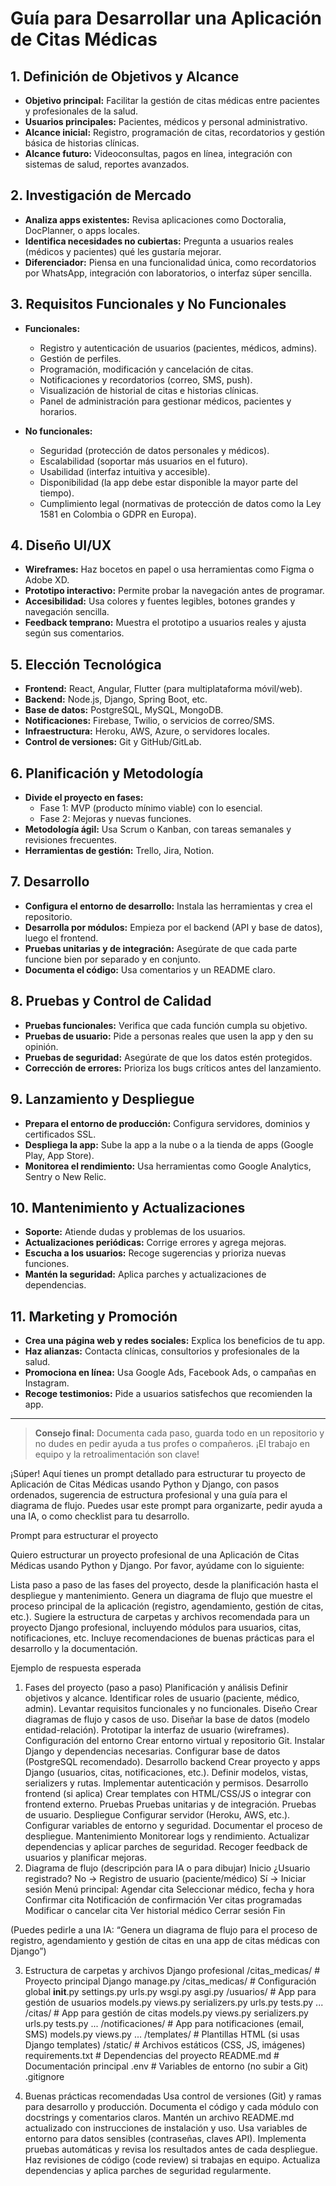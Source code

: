 # Guía para Desarrollar una Aplicación de Citas Médicas

## 1. Definición de Objetivos y Alcance

- **Objetivo principal:** Facilitar la gestión de citas médicas entre pacientes y profesionales de la salud.
- **Usuarios principales:** Pacientes, médicos y personal administrativo.
- **Alcance inicial:** Registro, programación de citas, recordatorios y gestión básica de historias clínicas.
- **Alcance futuro:** Videoconsultas, pagos en línea, integración con sistemas de salud, reportes avanzados.

## 2. Investigación de Mercado

- **Analiza apps existentes:** Revisa aplicaciones como Doctoralia, DocPlanner, o apps locales.
- **Identifica necesidades no cubiertas:** Pregunta a usuarios reales (médicos y pacientes) qué les gustaría mejorar.
- **Diferenciador:** Piensa en una funcionalidad única, como recordatorios por WhatsApp, integración con laboratorios, o interfaz súper sencilla.

## 3. Requisitos Funcionales y No Funcionales

- **Funcionales:**
  - Registro y autenticación de usuarios (pacientes, médicos, admins).
  - Gestión de perfiles.
  - Programación, modificación y cancelación de citas.
  - Notificaciones y recordatorios (correo, SMS, push).
  - Visualización de historial de citas e historias clínicas.
  - Panel de administración para gestionar médicos, pacientes y horarios.

- **No funcionales:**
  - Seguridad (protección de datos personales y médicos).
  - Escalabilidad (soportar más usuarios en el futuro).
  - Usabilidad (interfaz intuitiva y accesible).
  - Disponibilidad (la app debe estar disponible la mayor parte del tiempo).
  - Cumplimiento legal (normativas de protección de datos como la Ley 1581 en Colombia o GDPR en Europa).

## 4. Diseño UI/UX

- **Wireframes:** Haz bocetos en papel o usa herramientas como Figma o Adobe XD.
- **Prototipo interactivo:** Permite probar la navegación antes de programar.
- **Accesibilidad:** Usa colores y fuentes legibles, botones grandes y navegación sencilla.
- **Feedback temprano:** Muestra el prototipo a usuarios reales y ajusta según sus comentarios.

## 5. Elección Tecnológica

- **Frontend:** React, Angular, Flutter (para multiplataforma móvil/web).
- **Backend:** Node.js, Django, Spring Boot, etc.
- **Base de datos:** PostgreSQL, MySQL, MongoDB.
- **Notificaciones:** Firebase, Twilio, o servicios de correo/SMS.
- **Infraestructura:** Heroku, AWS, Azure, o servidores locales.
- **Control de versiones:** Git y GitHub/GitLab.

## 6. Planificación y Metodología

- **Divide el proyecto en fases:** 
  - Fase 1: MVP (producto mínimo viable) con lo esencial.
  - Fase 2: Mejoras y nuevas funciones.
- **Metodología ágil:** Usa Scrum o Kanban, con tareas semanales y revisiones frecuentes.
- **Herramientas de gestión:** Trello, Jira, Notion.

## 7. Desarrollo

- **Configura el entorno de desarrollo:** Instala las herramientas y crea el repositorio.
- **Desarrolla por módulos:** Empieza por el backend (API y base de datos), luego el frontend.
- **Pruebas unitarias y de integración:** Asegúrate de que cada parte funcione bien por separado y en conjunto.
- **Documenta el código:** Usa comentarios y un README claro.

## 8. Pruebas y Control de Calidad

- **Pruebas funcionales:** Verifica que cada función cumpla su objetivo.
- **Pruebas de usuario:** Pide a personas reales que usen la app y den su opinión.
- **Pruebas de seguridad:** Asegúrate de que los datos estén protegidos.
- **Corrección de errores:** Prioriza los bugs críticos antes del lanzamiento.

## 9. Lanzamiento y Despliegue

- **Prepara el entorno de producción:** Configura servidores, dominios y certificados SSL.
- **Despliega la app:** Sube la app a la nube o a la tienda de apps (Google Play, App Store).
- **Monitorea el rendimiento:** Usa herramientas como Google Analytics, Sentry o New Relic.

## 10. Mantenimiento y Actualizaciones

- **Soporte:** Atiende dudas y problemas de los usuarios.
- **Actualizaciones periódicas:** Corrige errores y agrega mejoras.
- **Escucha a los usuarios:** Recoge sugerencias y prioriza nuevas funciones.
- **Mantén la seguridad:** Aplica parches y actualizaciones de dependencias.

## 11. Marketing y Promoción

- **Crea una página web y redes sociales:** Explica los beneficios de tu app.
- **Haz alianzas:** Contacta clínicas, consultorios y profesionales de la salud.
- **Promociona en línea:** Usa Google Ads, Facebook Ads, o campañas en Instagram.
- **Recoge testimonios:** Pide a usuarios satisfechos que recomienden la app.

---

> **Consejo final:** Documenta cada paso, guarda todo en un repositorio y no dudes en pedir ayuda a tus profes o compañeros. ¡El trabajo en equipo y la retroalimentación son clave!

¡Súper! Aquí tienes un prompt detallado para estructurar tu proyecto de Aplicación de Citas Médicas usando Python y Django, con pasos ordenados, sugerencia de estructura profesional y una guía para el diagrama de flujo. Puedes usar este prompt para organizarte, pedir ayuda a una IA, o como checklist para tu desarrollo.

Prompt para estructurar el proyecto

Quiero estructurar un proyecto profesional de una Aplicación de Citas Médicas usando Python y Django. Por favor, ayúdame con lo siguiente:

Lista paso a paso de las fases del proyecto, desde la planificación hasta el despliegue y mantenimiento.
Genera un diagrama de flujo que muestre el proceso principal de la aplicación (registro, agendamiento, gestión de citas, etc.).
Sugiere la estructura de carpetas y archivos recomendada para un proyecto Django profesional, incluyendo módulos para usuarios, citas, notificaciones, etc.
Incluye recomendaciones de buenas prácticas para el desarrollo y la documentación.

Ejemplo de respuesta esperada
1. Fases del proyecto (paso a paso)
Planificación y análisis
Definir objetivos y alcance.
Identificar roles de usuario (paciente, médico, admin).
Levantar requisitos funcionales y no funcionales.
Diseño
Crear diagramas de flujo y casos de uso.
Diseñar la base de datos (modelo entidad-relación).
Prototipar la interfaz de usuario (wireframes).
Configuración del entorno
Crear entorno virtual y repositorio Git.
Instalar Django y dependencias necesarias.
Configurar base de datos (PostgreSQL recomendado).
Desarrollo backend
Crear proyecto y apps Django (usuarios, citas, notificaciones, etc.).
Definir modelos, vistas, serializers y rutas.
Implementar autenticación y permisos.
Desarrollo frontend (si aplica)
Crear templates con HTML/CSS/JS o integrar con frontend externo.
Pruebas
Pruebas unitarias y de integración.
Pruebas de usuario.
Despliegue
Configurar servidor (Heroku, AWS, etc.).
Configurar variables de entorno y seguridad.
Documentar el proceso de despliegue.
Mantenimiento
Monitorear logs y rendimiento.
Actualizar dependencias y aplicar parches de seguridad.
Recoger feedback de usuarios y planificar mejoras.
2. Diagrama de flujo (descripción para IA o para dibujar)
Inicio
¿Usuario registrado?
No → Registro de usuario (paciente/médico)
Sí → Iniciar sesión
Menú principal:
Agendar cita
Seleccionar médico, fecha y hora
Confirmar cita
Notificación de confirmación
Ver citas programadas
Modificar o cancelar cita
Ver historial médico
Cerrar sesión
Fin

(Puedes pedirle a una IA: “Genera un diagrama de flujo para el proceso de registro, agendamiento y gestión de citas en una app de citas médicas con Django”)

3. Estructura de carpetas y archivos Django profesional
/citas_medicas/           # Proyecto principal Django
    manage.py
    /citas_medicas/       # Configuración global
        __init__.py
        settings.py
        urls.py
        wsgi.py
        asgi.py
    /usuarios/            # App para gestión de usuarios
        models.py
        views.py
        serializers.py
        urls.py
        tests.py
        ...
    /citas/               # App para gestión de citas
        models.py
        views.py
        serializers.py
        urls.py
        tests.py
        ...
    /notificaciones/      # App para notificaciones (email, SMS)
        models.py
        views.py
        ...
    /templates/           # Plantillas HTML (si usas Django templates)
    /static/              # Archivos estáticos (CSS, JS, imágenes)
    requirements.txt      # Dependencias del proyecto
    README.md             # Documentación principal
    .env                  # Variables de entorno (no subir a Git)
    .gitignore

4. Buenas prácticas recomendadas
Usa control de versiones (Git) y ramas para desarrollo y producción.
Documenta el código y cada módulo con docstrings y comentarios claros.
Mantén un archivo README.md actualizado con instrucciones de instalación y uso.
Usa variables de entorno para datos sensibles (contraseñas, claves API).
Implementa pruebas automáticas y revisa los resultados antes de cada despliegue.
Haz revisiones de código (code review) si trabajas en equipo.
Actualiza dependencias y aplica parches de seguridad regularmente.

